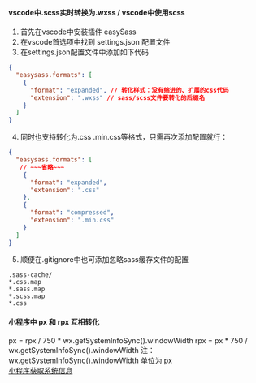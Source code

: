 #### vscode中.scss实时转换为.wxss / vscode中使用scss
1. 首先在vscode中安装插件 easySass
2. 在vscode首选项中找到 settings.json 配置文件
3. 在settings.json配置文件中添加如下代码 
```json
{
  "easysass.formats": [
    {
      "format": "expanded", // 转化样式：没有缩进的、扩展的css代码
      "extension": ".wxss" // sass/scss文件要转化的后缀名
    }
  ]
}
```
4. 同时也支持转化为.css .min.css等格式，只需再次添加配置就行：
```json
{
  "easysass.formats": [
   // ~~~省略~~~
    {
      "format": "expanded",
      "extension": ".css"
    },
    {
      "format": "compressed",
      "extension": ".min.css"
    }
  ]
}
```
5. 顺便在.gitignore中也可添加忽略sass缓存文件的配置
```
.sass-cache/
*.css.map
*.sass.map
*.scss.map
*.css
```

#### 小程序中 px 和 rpx 互相转化
px = rpx / 750 * wx.getSystemInfoSync().windowWidth
rpx = px * 750 / wx.getSystemInfoSync().windowWidth
注：  
wx.getSystemInfoSync().windowWidth 单位为 px  
[小程序获取系统信息](https://developers.weixin.qq.com/miniprogram/dev/api/base/system/system-info/wx.getSystemInfoSync.html)  
